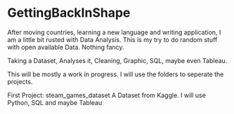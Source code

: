 # GettingBackInShape
After moving countries, learning a new language and writing application, I am a little bit rusted with Data Analysis. This is my try to do random stuff with open available Data. Nothing fancy. 

Taking a Dataset, Analyses it, Cleaning, Graphic, SQL, maybe even Tableau.

This will be mostly a work in progress.
I will use the folders to seperate the projects.

First Project: steam_games_dataset
A Dataset from Kaggle. I will use Python, SQL and maybe Tableau
